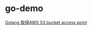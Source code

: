 # go-demo
[Golang 取得AWS S3 bucket access point](https://matthung0807.blogspot.com/2023/05/go-get-aws-s3-bucket-access-point.html)

